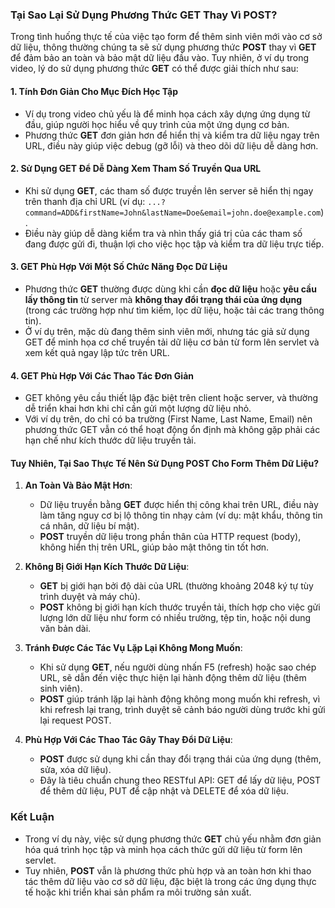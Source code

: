 ### Tại Sao Lại Sử Dụng Phương Thức GET Thay Vì POST?

Trong tình huống thực tế của việc tạo form để thêm sinh viên mới vào cơ sở dữ liệu, thông thường chúng ta sẽ sử dụng phương thức **POST** thay vì **GET** để đảm bảo an toàn và bảo mật dữ liệu đầu vào. Tuy nhiên, ở ví dụ trong video, lý do sử dụng phương thức **GET** có thể được giải thích như sau:

#### **1. Tính Đơn Giản Cho Mục Đích Học Tập**
- Ví dụ trong video chủ yếu là để minh họa cách xây dựng ứng dụng từ đầu, giúp người học hiểu về quy trình của một ứng dụng cơ bản.
- Phương thức **GET** đơn giản hơn để hiển thị và kiểm tra dữ liệu ngay trên URL, điều này giúp việc debug (gỡ lỗi) và theo dõi dữ liệu dễ dàng hơn.

#### **2. Sử Dụng GET Để Dễ Dàng Xem Tham Số Truyền Qua URL**
- Khi sử dụng **GET**, các tham số được truyền lên server sẽ hiển thị ngay trên thanh địa chỉ URL (ví dụ: `...?command=ADD&firstName=John&lastName=Doe&email=john.doe@example.com`).
- Điều này giúp dễ dàng kiểm tra và nhìn thấy giá trị của các tham số đang được gửi đi, thuận lợi cho việc học tập và kiểm tra dữ liệu trực tiếp.

#### **3. GET Phù Hợp Với Một Số Chức Năng Đọc Dữ Liệu**
- Phương thức **GET** thường được dùng khi cần **đọc dữ liệu** hoặc **yêu cầu lấy thông tin** từ server mà **không thay đổi trạng thái của ứng dụng** (trong các trường hợp như tìm kiếm, lọc dữ liệu, hoặc tải các trang thông tin).
- Ở ví dụ trên, mặc dù đang thêm sinh viên mới, nhưng tác giả sử dụng GET để minh họa cơ chế truyền tải dữ liệu cơ bản từ form lên servlet và xem kết quả ngay lập tức trên URL.

#### **4. GET Phù Hợp Với Các Thao Tác Đơn Giản**
- GET không yêu cầu thiết lập đặc biệt trên client hoặc server, và thường dễ triển khai hơn khi chỉ cần gửi một lượng dữ liệu nhỏ.
- Với ví dụ trên, do chỉ có ba trường (First Name, Last Name, Email) nên phương thức GET vẫn có thể hoạt động ổn định mà không gặp phải các hạn chế như kích thước dữ liệu truyền tải.

#### **Tuy Nhiên, Tại Sao Thực Tế Nên Sử Dụng POST Cho Form Thêm Dữ Liệu?**

1. **An Toàn Và Bảo Mật Hơn**:
   - Dữ liệu truyền bằng **GET** được hiển thị công khai trên URL, điều này làm tăng nguy cơ bị lộ thông tin nhạy cảm (ví dụ: mật khẩu, thông tin cá nhân, dữ liệu bí mật).
   - **POST** truyền dữ liệu trong phần thân của HTTP request (body), không hiển thị trên URL, giúp bảo mật thông tin tốt hơn.

2. **Không Bị Giới Hạn Kích Thước Dữ Liệu**:
   - **GET** bị giới hạn bởi độ dài của URL (thường khoảng 2048 ký tự tùy trình duyệt và máy chủ).
   - **POST** không bị giới hạn kích thước truyền tải, thích hợp cho việc gửi lượng lớn dữ liệu như form có nhiều trường, tệp tin, hoặc nội dung văn bản dài.

3. **Tránh Được Các Tác Vụ Lặp Lại Không Mong Muốn**:
   - Khi sử dụng **GET**, nếu người dùng nhấn F5 (refresh) hoặc sao chép URL, sẽ dẫn đến việc thực hiện lại hành động thêm dữ liệu (thêm sinh viên).
   - **POST** giúp tránh lặp lại hành động không mong muốn khi refresh, vì khi refresh lại trang, trình duyệt sẽ cảnh báo người dùng trước khi gửi lại request POST.

4. **Phù Hợp Với Các Thao Tác Gây Thay Đổi Dữ Liệu**:
   - **POST** được sử dụng khi cần thay đổi trạng thái của ứng dụng (thêm, sửa, xóa dữ liệu).
   - Đây là tiêu chuẩn chung theo RESTful API: GET để lấy dữ liệu, POST để thêm dữ liệu, PUT để cập nhật và DELETE để xóa dữ liệu.

### Kết Luận
- Trong ví dụ này, việc sử dụng phương thức **GET** chủ yếu nhằm đơn giản hóa quá trình học tập và minh họa cách thức gửi dữ liệu từ form lên servlet.
- Tuy nhiên, **POST** vẫn là phương thức phù hợp và an toàn hơn khi thao tác thêm dữ liệu vào cơ sở dữ liệu, đặc biệt là trong các ứng dụng thực tế hoặc khi triển khai sản phẩm ra môi trường sản xuất.

